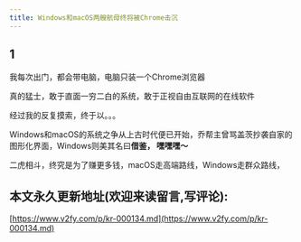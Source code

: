 ```yaml
---
title: Windows和macOS两艘航母终将被Chrome击沉
---
```


## 1



我每次出门，都会带电脑，电脑只装一个Chrome浏览器



真的猛士，敢于直面一穷二白的系统，敢于正视自由互联网的在线软件



经过我的反复摸索，终于以。。。



Windows和macOS的系统之争从上古时代便已开始，乔帮主曾骂盖茨抄袭自家的图形化界面，Windows则美其名曰**借鉴， 嘿嘿嘿～**



二虎相斗，终究是为了赚更多钱，macOS走高端路线，Windows走群众路线，






## 本文永久更新地址(欢迎来读留言,写评论):

[https://www.v2fy.com/p/kr-000134.md](https://www.v2fy.com/p/kr-000134.md)
